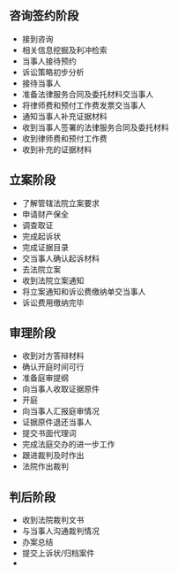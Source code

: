 ## 咨询签约阶段
- 接到咨询
- 相关信息挖掘及利冲检索
- 当事人接待预约
- 诉讼策略初步分析
- 接待当事人
- 准备法律服务合同及委托材料交当事人
- 将律师费和预付工作费发票交当事人
- 通知当事人补充证据材料
- 收到当事人签署的法律服务合同及委托材料
- 收到律师费和预付工作费
- 收到补充的证据材料
## 立案阶段
- 了解管辖法院立案要求
- 申请财产保全
- 调查取证
- 完成起诉状
- 完成证据目录
- 交当事人确认起诉材料
- 去法院立案
- 收到法院立案通知
- 将立案通知和诉讼费缴纳单交当事人
- 诉讼费用缴纳完毕
## 审理阶段
- 收到对方答辩材料
- 确认开庭时间可行
- 准备庭审提纲
- 向当事人收取证据原件
- 开庭
- 向当事人汇报庭审情况
- 证据原件退还当事人
- 提交书面代理词
- 完成法庭交办的进一步工作
- 跟进裁判及时作出
- 法院作出裁判
## 判后阶段
- 收到法院裁判文书
- 与当事人沟通裁判情况
- 办案总结
- 提交上诉状/归档案件
-
